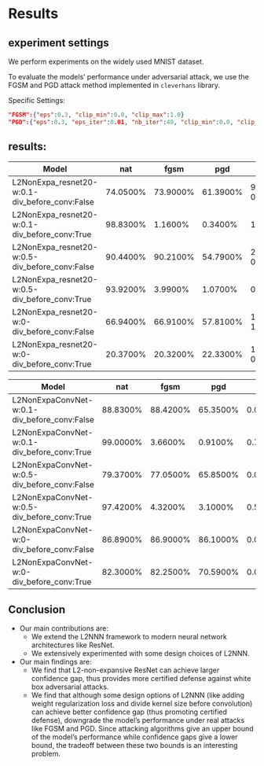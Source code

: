# Results

## experiment settings

We perform experiments on the widely used MNIST dataset.

To evaluate the models’ performance under adversarial attack, we use the FGSM and PGD attack method implemented in `cleverhans` library. 

Specific Settings:

```json
"FGSM":{"eps":0.3, "clip_min":0.0, "clip_max":1.0}
"PGD":{"eps":0.3, "eps_iter":0.01, "nb_iter":40, "clip_min":0.0, "clip_max":1.0}
```



## results:

| Model                                    | nat      | fgsm     | pgd      | c_gap                  |
| ---------------------------------------- | -------- | -------- | -------- | ---------------------- |
| L2NonExpa_resnet20-w:0.1-div_before_conv:False | 74.0500% | 73.9000% | 61.3900% | 9.103460385517793e-08  |
| L2NonExpa_resnet20-w:0.1-div_before_conv:True | 98.8300% | 1.1600%  | 0.3400%  | 1.6781422734260558     |
| L2NonExpa_resnet20-w:0.5-div_before_conv:False | 90.4400% | 90.2100% | 54.7900% | 2.2296798761090033e-06 |
| L2NonExpa_resnet20-w:0.5-div_before_conv:True | 93.9200% | 3.9900%  | 1.0700%  | 0.47031465768814085    |
| L2NonExpa_resnet20-w:0-div_before_conv:False | 66.9400% | 66.9100% | 57.8100% | 1.6424678284110425e-11 |
| L2NonExpa_resnet20-w:0-div_before_conv:True | 20.3700% | 20.3200% | 22.3300% | 1.1156944923484959e-09 |

| Model                                    | nat      | fgsm     | pgd      | c_gap                 |
| ---------------------------------------- | -------- | -------- | -------- | --------------------- |
| L2NonExpaConvNet-w:0.1-div_before_conv:False | 88.8300% | 88.4200% | 65.3500% | 0.003372525749728084  |
| L2NonExpaConvNet-w:0.1-div_before_conv:True | 99.0000% | 3.6600%  | 0.9100%  | 0.7210915863513945    |
| L2NonExpaConvNet-w:0.5-div_before_conv:False | 79.3700% | 77.0500% | 65.8500% | 0.0007947990030515938 |
| L2NonExpaConvNet-w:0.5-div_before_conv:True | 97.4200% | 4.3200%  | 3.1000%  | 0.5776241004467011    |
| L2NonExpaConvNet-w:0-div_before_conv:False | 86.8900% | 86.9000% | 86.1000% | 0.004795837821438908  |
| L2NonExpaConvNet-w:0-div_before_conv:True | 82.3000% | 82.2500% | 70.5900% | 0.005532516865059733  |

## Conclusion

- Our main contributions are:
  - We extend the L2NNN framework to modern neural network architectures like ResNet.
  - We extensively experimented with some design choices of  L2NNN.
- Our main findings are:
  - We find that L2-non-expansive ResNet can achieve larger confidence gap, thus provides more certified defense against white box adversarial attacks.
  - We find that although some design options of L2NNN (like adding weight regularization loss and divide kernel size before convolution)  can achieve better confidence gap (thus promoting certified defense),  downgrade the model’s performance under real attacks like FGSM and PGD. Since attacking algorithms give an upper bound of the model’s performance while confidence gaps give a lower bound, the tradeoff between these two bounds is an interesting problem.
